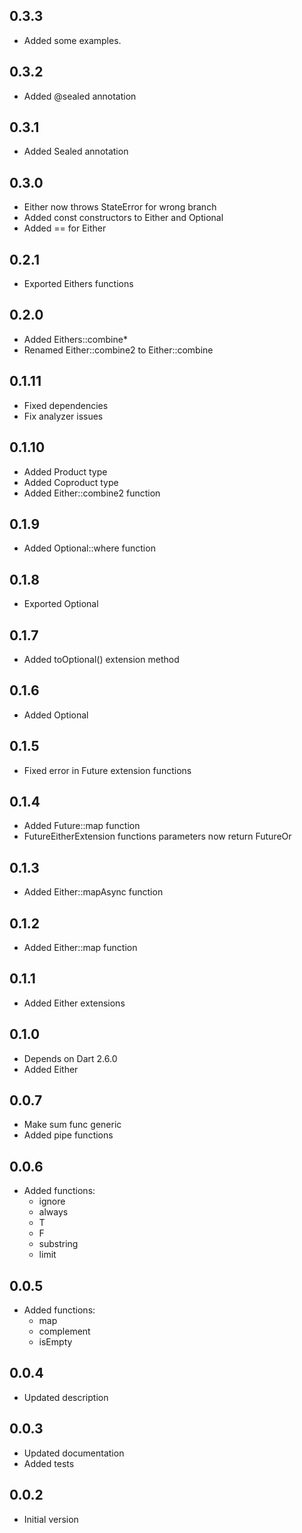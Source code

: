 ## 0.3.3
- Added some examples.

## 0.3.2
- Added @sealed annotation

## 0.3.1
- Added Sealed annotation

## 0.3.0
- Either now throws StateError for wrong branch
- Added const constructors to Either and Optional
- Added == for Either

## 0.2.1
- Exported Eithers functions

## 0.2.0
- Added Eithers::combine*
- Renamed Either::combine2 to Either::combine

## 0.1.11
- Fixed dependencies
- Fix analyzer issues

## 0.1.10
- Added Product type
- Added Coproduct type
- Added Either::combine2 function

## 0.1.9
- Added Optional::where function

## 0.1.8
- Exported Optional

## 0.1.7
- Added toOptional() extension method

## 0.1.6
- Added Optional

## 0.1.5
- Fixed error in Future<Either> extension functions

## 0.1.4
- Added Future<Either>::map function
- FutureEitherExtension functions parameters now return FutureOr

## 0.1.3
- Added Either::mapAsync function

## 0.1.2
- Added Either::map function

## 0.1.1
- Added Either extensions

## 0.1.0
- Depends on Dart 2.6.0
- Added Either

## 0.0.7
- Make sum func generic
- Added pipe functions

## 0.0.6
- Added functions:
    - ignore
    - always
    - T
    - F
    - substring
    - limit

## 0.0.5
- Added functions:
    - map
    - complement
    - isEmpty

## 0.0.4
- Updated description

## 0.0.3
- Updated documentation
- Added tests

## 0.0.2

- Initial version
